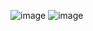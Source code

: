 ![image](https://github.com/user-attachments/assets/1e9d2903-4097-4d76-a4bc-1df607153e0b)
![image](https://github.com/user-attachments/assets/33a413d1-4245-4825-812f-3a3327930612)
